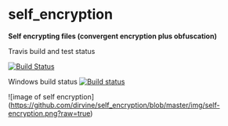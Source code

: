 # self_encryption

**Self encrypting files (convergent encryption plus obfuscation)**


Travis build and test status

[![Build Status](https://travis-ci.org/dirvine/self_encryption.svg?branch=master)](https://travis-ci.org/dirvine/self_encryption)

Windows build status
[![Build
status](https://ci.appveyor.com/api/projects/status/qveqoe45n56atlk7?svg=true)](https://ci.appveyor.com/project/dirvine/self-encryption)


![image of self encryption] (https://github.com/dirvine/self_encryption/blob/master/img/self-encryption.png?raw=true)
